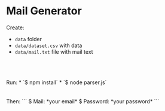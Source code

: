 # Mail Generator
Create: 
* `data` folder
* `data/dataset.csv` with data 
* `data/mail.txt` file with mail text
<br>
<br>
<br>
Run: 
* `$ npm install`
* `$ node parser.js`
<br>
<br>
<br>
Then: 
```
$ Mail: *your email*
$ Password: *your password*
```
